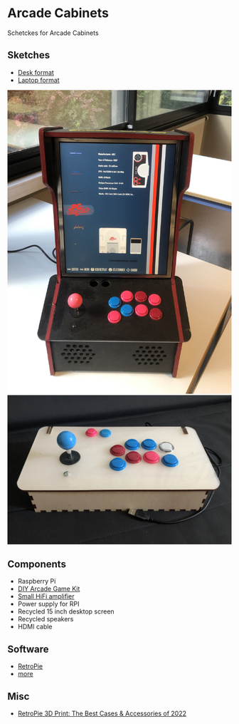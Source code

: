 # Arcade Cabinets

Schetckes for Arcade Cabinets

## Sketches
* [Desk format](./desk)
* [Laptop format](./laptop)

![Arcade Cabinet](./desk/miniarcade06.jpg)
![Laptop Arcade Cabinet](./laptop/ArcadeCabinetLaptop-1.jpg)

## Components

* Raspberry Pi
* [DIY Arcade Game Kit](https://fr.aliexpress.com/wholesale?SearchText=arcade+game+kit+diy)
* [Small HiFi amplifier](https://fr.aliexpress.com/wholesale?SearchText=hifi+amplifier+diy)
* Power supply for RPI
* Recycled 15 inch desktop screen
* Recycled speakers
* HDMI cable

## Software

* [RetroPie](https://retropie.org.uk/)
* [more](https://all3dp.com/2/raspberry-pi-emulator/)

## Misc
* [RetroPie 3D Print: The Best Cases & Accessories of 2022](https://all3dp.com/2/retropie-3d-print-raspberry-pi-gameboy-case-handheld-console/)

